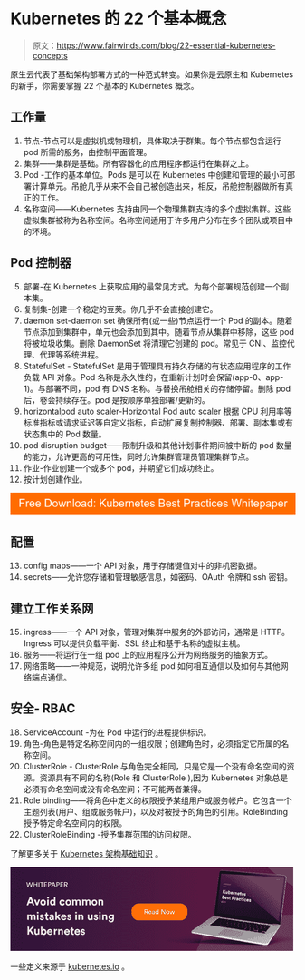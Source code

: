 # Kubernetes 的 22 个基本概念

> 原文：<https://www.fairwinds.com/blog/22-essential-kubernetes-concepts>

 原生云代表了基础架构部署方式的一种范式转变。如果你是云原生和 Kubernetes 的新手，你需要掌握 22 个基本的 Kubernetes 概念。

## 工作量

1.  节点-节点可以是虚拟机或物理机，具体取决于群集。每个节点都包含运行 pod 所需的服务，由控制平面管理。
2.  集群——集群是基础。所有容器化的应用程序都运行在集群之上。
3.  Pod -工作的基本单位。Pods 是可以在 Kubernetes 中创建和管理的最小可部署计算单元。吊舱几乎从来不会自己被创造出来，相反，吊舱控制器做所有真正的工作。
4.  名称空间——Kubernetes 支持由同一个物理集群支持的多个虚拟集群。这些虚拟集群被称为名称空间。名称空间适用于许多用户分布在多个团队或项目中的环境。

## Pod 控制器

5.  部署-在 Kubernetes 上获取应用的最常见方式。为每个部署规范创建一个副本集。
6.  复制集-创建一个稳定的豆荚。你几乎不会直接创建它。
7.  daemon set-daemon set 确保所有(或一些)节点运行一个 Pod 的副本。随着节点添加到集群中，单元也会添加到其中。随着节点从集群中移除，这些 pod 将被垃圾收集。删除 DaemonSet 将清理它创建的 pod。常见于 CNI、监控代理、代理等系统进程。
8.  StatefulSet - StatefulSet 是用于管理具有持久存储的有状态应用程序的工作负载 API 对象。Pod 名称是永久性的，在重新计划时会保留(app-0、app-1)。与部署不同，pod 有 DNS 名称。与替换吊舱相关的存储停留。删除 pod 后，卷会持续存在。pod 是按顺序单独部署/更新的。
9.  horizontalpod auto scaler-Horizontal Pod auto scaler 根据 CPU 利用率等标准指标或请求延迟等自定义指标，自动扩展复制控制器、部署、副本集或有状态集中的 Pod 数量。
10.  pod disruption budget——限制升级和其他计划事件期间被中断的 pod 数量的能力，允许更高的可用性，同时允许集群管理员管理集群节点。
11.  作业-作业创建一个或多个 pod，并期望它们成功终止。
12.  按计划创建作业。

[![Free Download: Kubernetes Best Practices Whitepaper](img/b53e4ee22b6ef19bc06a035649ea1dc6.png)](https://cta-redirect.hubspot.com/cta/redirect/2184645/4f92c7e1-1646-4985-9a0a-b1091903dddb)

## 配置

13.  config maps——一个 API 对象，用于存储键值对中的非机密数据。
14.  secrets——允许您存储和管理敏感信息，如密码、OAuth 令牌和 ssh 密钥。

## 建立工作关系网

15.  ingress——一个 API 对象，管理对集群中服务的外部访问，通常是 HTTP。Ingress 可以提供负载平衡、SSL 终止和基于名称的虚拟主机。
16.  服务——将运行在一组 pod 上的应用程序公开为网络服务的抽象方式。
17.  网络策略——一种规范，说明允许多组 pod 如何相互通信以及如何与其他网络端点通信。

## 安全- RBAC

18.  ServiceAccount -为在 Pod 中运行的进程提供标识。
19.  角色-角色是特定名称空间内的一组权限；创建角色时，必须指定它所属的名称空间。
20.  ClusterRole - ClusterRole 与角色完全相同，只是它是一个没有命名空间的资源。资源具有不同的名称(Role 和 ClusterRole ),因为 Kubernetes 对象总是必须有命名空间或没有命名空间；不可能两者兼得。
21.  Role binding——将角色中定义的权限授予某组用户或服务帐户。它包含一个主题列表(用户、组或服务帐户)，以及对被授予的角色的引用。RoleBinding 授予特定命名空间内的权限。
22.  ClusterRoleBinding -授予集群范围的访问权限。

了解更多关于 [Kubernetes 架构基础知识](https://www.fairwinds.com/blog/getting-started-with-kubernetes-architecture-basics-definitions) 。

[![Download the Kubernetes Best Practices Whitepaper](img/ff6b63b515c18edd13b80bc25f17c2de.png)](https://cta-redirect.hubspot.com/cta/redirect/2184645/e68d92d3-c876-4525-b775-6123e46c7212)

一些定义来源于 [kubernetes.io](https://kubernetes.io/docs/concepts/) 。